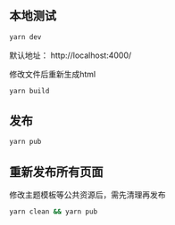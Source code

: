 ## 本地测试

```bash
yarn dev
```

默认地址： http://localhost:4000/

修改文件后重新生成html

```bash
yarn build
```

## 发布

```bash
yarn pub
```

## 重新发布所有页面

修改主题模板等公共资源后，需先清理再发布

```bash
yarn clean && yarn pub
```
